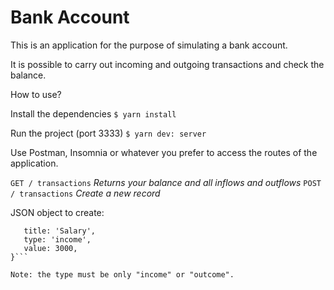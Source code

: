 # Bank Account

This is an application for the purpose of simulating a bank account.

It is possible to carry out incoming and outgoing transactions and check the balance.

How to use?

Install the dependencies
```$ yarn install```

Run the project (port 3333)
```$ yarn dev: server```

Use Postman, Insomnia or whatever you prefer to access the routes of the application.

```GET / transactions``` *Returns your balance and all inflows and outflows*
```POST / transactions``` *Create a new record*

JSON object to create:

```{
   title: 'Salary',
   type: 'income',
   value: 3000,
}```

Note: the type must be only "income" or "outcome".
